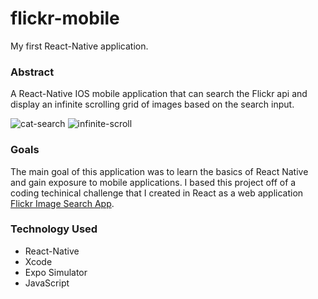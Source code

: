 # flickr-mobile
My first React-Native application.

### Abstract
A React-Native IOS mobile application that can search the Flickr api and display an infinite scrolling grid of images based on the search input.

![cat-search](https://user-images.githubusercontent.com/87044013/170363934-eabcbd79-494e-418a-9e3e-c4394eecd8f6.gif)
![infinite-scroll](https://user-images.githubusercontent.com/87044013/170363960-75e46f37-8307-49bd-aa49-27b65b3b8b44.gif)

### Goals 
The main goal of this application was to learn the basics of React Native and gain exposure to mobile applications. I based this project off of a coding techinical challenge that I created in React as a web application [Flickr Image Search App](https://edwardkrupicka.github.io/flickr-search/).

### Technology Used
- React-Native
- Xcode
- Expo Simulator
- JavaScript

